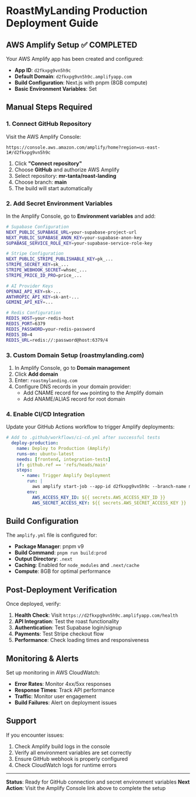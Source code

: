 # RoastMyLanding Production Deployment Guide

## AWS Amplify Setup ✅ COMPLETED

Your AWS Amplify app has been created and configured:
- **App ID**: `d2fkxpg9vn5h9c`
- **Default Domain**: `d2fkxpg9vn5h9c.amplifyapp.com`
- **Build Configuration**: Next.js with pnpm (8GB compute)
- **Basic Environment Variables**: Set

## Manual Steps Required

### 1. Connect GitHub Repository

Visit the AWS Amplify Console:
```
https://console.aws.amazon.com/amplify/home?region=us-east-1#/d2fkxpg9vn5h9c
```

1. Click **"Connect repository"**
2. Choose **GitHub** and authorize AWS Amplify
3. Select repository: **mr-tanta/roast-landing**
4. Choose branch: **main**
5. The build will start automatically

### 2. Add Secret Environment Variables

In the Amplify Console, go to **Environment variables** and add:

```bash
# Supabase Configuration
NEXT_PUBLIC_SUPABASE_URL=your-supabase-project-url
NEXT_PUBLIC_SUPABASE_ANON_KEY=your-supabase-anon-key
SUPABASE_SERVICE_ROLE_KEY=your-supabase-service-role-key

# Stripe Configuration  
NEXT_PUBLIC_STRIPE_PUBLISHABLE_KEY=pk_...
STRIPE_SECRET_KEY=sk_...
STRIPE_WEBHOOK_SECRET=whsec_...
STRIPE_PRICE_ID_PRO=price_...

# AI Provider Keys
OPENAI_API_KEY=sk-...
ANTHROPIC_API_KEY=sk-ant-...
GEMINI_API_KEY=...

# Redis Configuration
REDIS_HOST=your-redis-host
REDIS_PORT=6379
REDIS_PASSWORD=your-redis-password
REDIS_DB=4
REDIS_URL=redis://:password@host:6379/4
```

### 3. Custom Domain Setup (roastmylanding.com)

1. In Amplify Console, go to **Domain management**
2. Click **Add domain**
3. Enter: `roastmylanding.com`
4. Configure DNS records in your domain provider:
   - Add CNAME record for `www` pointing to the Amplify domain
   - Add ANAME/ALIAS record for root domain

### 4. Enable CI/CD Integration

Update your GitHub Actions workflow to trigger Amplify deployments:

```yaml
# Add to .github/workflows/ci-cd.yml after successful tests
  deploy-production:
    name: Deploy to Production (Amplify)
    runs-on: ubuntu-latest
    needs: [frontend, integration-tests]
    if: github.ref == 'refs/heads/main'
    steps:
      - name: Trigger Amplify Deployment
        run: |
          aws amplify start-job --app-id d2fkxpg9vn5h9c --branch-name main --job-type RELEASE
        env:
          AWS_ACCESS_KEY_ID: ${{ secrets.AWS_ACCESS_KEY_ID }}
          AWS_SECRET_ACCESS_KEY: ${{ secrets.AWS_SECRET_ACCESS_KEY }}
```

## Build Configuration

The `amplify.yml` file is configured for:
- **Package Manager**: pnpm v9
- **Build Command**: `pnpm run build:prod`
- **Output Directory**: `.next`
- **Caching**: Enabled for `node_modules` and `.next/cache`
- **Compute**: 8GB for optimal performance

## Post-Deployment Verification

Once deployed, verify:

1. **Health Check**: Visit `https://d2fkxpg9vn5h9c.amplifyapp.com/health`
2. **API Integration**: Test the roast functionality
3. **Authentication**: Test Supabase login/signup
4. **Payments**: Test Stripe checkout flow
5. **Performance**: Check loading times and responsiveness

## Monitoring & Alerts

Set up monitoring in AWS CloudWatch:
- **Error Rates**: Monitor 4xx/5xx responses
- **Response Times**: Track API performance  
- **Traffic**: Monitor user engagement
- **Build Failures**: Alert on deployment issues

## Support

If you encounter issues:
1. Check Amplify build logs in the console
2. Verify all environment variables are set correctly
3. Ensure GitHub webhook is properly configured
4. Check CloudWatch logs for runtime errors

---

**Status**: Ready for GitHub connection and secret environment variables
**Next Action**: Visit the Amplify Console link above to complete the setup